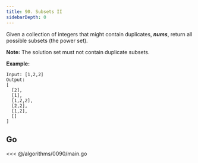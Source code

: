 ```yaml
---
title: 90. Subsets II
sidebarDepth: 0
---
```


Given a collection of integers that might contain duplicates, **_nums_**, return all possible subsets (the power set).

**Note:** The solution set must not contain duplicate subsets.

**Example:**

```
Input: [1,2,2]
Output:
[
  [2],
  [1],
  [1,2,2],
  [2,2],
  [1,2],
  []
]
```

## Go

<<< @/algorithms/0090/main.go

